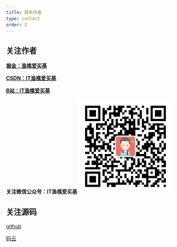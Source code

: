 ```yaml
---
title: 联系作者
type: contact
order: 2
---
```


## 关注作者



**[掘金：渔樵爱买基](https://juejin.cn/user/3175045314126589)**

**[CSDN：IT渔樵爱买基](https://blog.csdn.net/LoveFundLoveCode)**

**[B站：IT渔樵爱买基](https://space.bilibili.com/1997403556)**

**关注微信公众号：IT渔樵爱买基** 
![微信公众号](images/wxgzh.png)

## 关注源码

[github](https://github.com/417511458/jbone)

[码云](https://gitee.com/majunwei2017/jbone)

